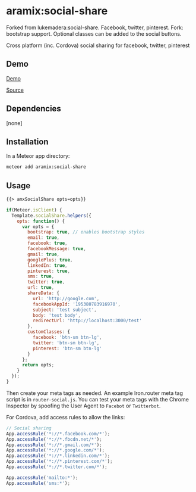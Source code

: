 # aramix:social-share
Forked from lukemadera:social-share. Facebook, twitter, pinterest. Fork: bootstrap support. Optional classes can be added to the social buttons.

Cross platform (inc. Cordova) social sharing for facebook, twitter, pinterest


## Demo

[Demo](http://lukemadera-packages.meteor.com/social-share-basic)

[Source](https://github.com/lukemadera/meteor-packages/tree/master/social-share/basic)


## Dependencies

[none]


## Installation

In a Meteor app directory:
```bash
meteor add aramix:social-share
```


## Usage

```html
{{> amxSocialShare opts=opts}}
```

```js
if(Meteor.isClient) {
  Template.socialShare.helpers({
    opts: function() {
      var opts = {
        bootstrap: true, // enables bootstrap styles
        email: true,
        facebook: true,
        facebookMessage: true,
        gmail: true,
        googlePlus: true,
        linkedIn: true,
        pinterest: true,
        sms: true,
        twitter: true,
        url: true,
        shareData: {
          url: 'http://google.com',
          facebookAppId: '195380783916970',
          subject: 'test subject',
          body: 'test body',
          redirectUrl: 'http://localhost:3000/test'
        },
        customClasses: {
          facebook: 'btn-sm btn-lg',
          twitter: 'btn-sm btn-lg',
          pinterest: 'btn-sm btn-lg'
        }
      };
      return opts;
    }
  });
}
```

Then create your meta tags as needed. An example Iron.router meta tag script is in `router-social.js`.
You can test your meta tags with the Chrome Inspector by spoofing the User Agent to `Facebot` or `Twitterbot`.

For Cordova, add access rules to allow the links:

```js
// Social sharing
App.accessRule('*://*.facebook.com/*');
App.accessRule('*://*.fbcdn.net/*');
App.accessRule('*://*.gmail.com/*');
App.accessRule('*://*.google.com/*');
App.accessRule('*://*.linkedin.com/*');
App.accessRule('*://*.pinterest.com/*');
App.accessRule('*://*.twitter.com/*');

App.accessRule('mailto:*');
App.accessRule('sms:*');
```
